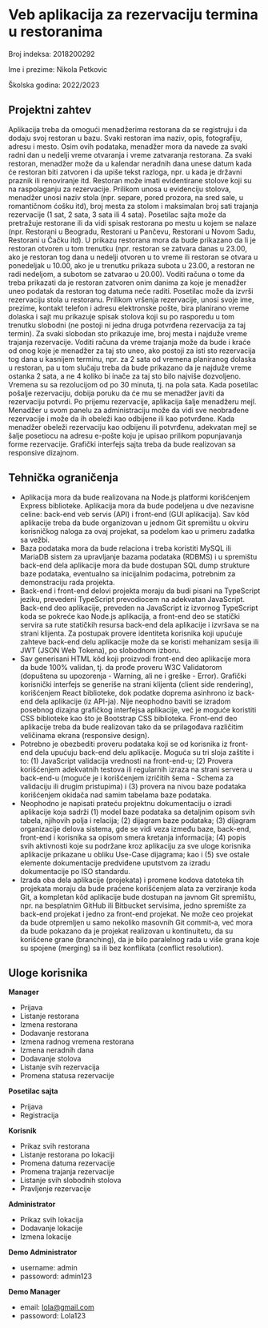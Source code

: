 # Veb aplikacija za rezervaciju termina u restoranima

Broj indeksa: 2018200292

Ime i prezime: Nikola Petkovic

Školska godina: 2022/2023

## Projektni zahtev

Aplikacija treba da omogući menadžerima restorana da se registruju i da dodaju svoj restoran u bazu. Svaki restoran ima naziv, opis, fotografiju, adresu i mesto. Osim ovih podataka, menadžer mora da navede za svaki radni dan u nedelji vreme otvaranja i vreme zatvaranja restorana. Za svaki restoran, menadžer može da u kalendar neradnih dana unese datum kada će restoran biti zatvoren i da upiše tekst razloga, npr. u kada je državni praznik ili renoviranje itd. Restoran može imati evidentirane stolove koji su na raspolaganju za rezervacije. Prilikom unosa u evidenciju stolova, menadžer unosi naziv stola (npr. separe, pored prozora, na sred sale, u romantičnom ćošku itd), broj mesta za stolom i maksimalan broj sati trajanja rezervacije (1 sat, 2 sata, 3 sata ili 4 sata). Posetilac sajta može da pretražuje restorane ili da vidi spisak restorana po mestu u kojem se nalaze (npr. Restorani u Beogradu, Restorani u Pančevu, Restorani u Novom Sadu, Restorani u Čačku itd). U prikazu restorana mora da bude prikazano da li je restoran otvoren u tom trenutku (npr. restoran se zatvara danas u 23.00, ako je restoran tog dana u nedelji otvoren u to vreme ili restoran se otvara u ponedeljak u 10.00, ako je u trenutku prikaza subota u 23.00, a restoran ne radi nedeljom, a subotom se zatvarao u 20.00). Voditi računa o tome da treba prikazati da je restoran zatvoren onim danima za koje je menadžer uneo podatak da restoran tog datuma neće raditi. Posetilac može da izvrši rezervaciju stola u restoranu. Prilikom vršenja rezervacije, unosi svoje ime, prezime, kontakt telefon i adresu elektronske pošte, bira planirano vreme dolaska i sajt mu prikazuje spisak stolova koji su po rasporedu u tom trenutku slobodni (ne postoji ni jedna druga potvrđena rezervacija za taj termin). Za svaki slobodan sto prikazuje ime, broj mesta i najduže vreme trajanja rezervacije. Voditi računa da vreme trajanja može da bude i kraće od onog koje je menadžer za taj sto uneo, ako postoji za isti sto rezervacija tog dana u kasnijem terminu, npr. za 2 sata od vremena planiranog dolaska u restoran, pa u tom slučaju treba da bude prikazano da je najduže vreme ostanka 2 sata, a ne 4 koliko bi inače za taj sto bilo najviše dozvoljeno. Vremena su sa rezolucijom od po 30 minuta, tj. na pola sata. Kada posetilac pošalje rezervaciju, dobija poruku da će mu se menadžer javiti da rezervaciju potvrdi. Po prijemu rezervacije, aplikacija šalje menadžeru mejl. Menadžer u svom panelu za administraciju može da vidi sve neobrađene rezervacije i može da ih obeleži kao odbijene ili kao potvrđene. Kada menadžer obeleži rezervaciju kao odbijenu ili potvrđenu, adekvatan mejl se šalje posetiocu na adresu e-pošte koju je upisao prilikom popunjavanja forme rezervacije. Grafički interfejs sajta treba da bude realizovan sa responsive dizajnom.

## Tehnička ograničenja

- Aplikacija mora da bude realizovana na Node.js platformi korišćenjem Express biblioteke. Aplikacija mora da bude podeljena u dve nezavisne celine: back-end veb servis (API) i front-end (GUI aplikacija). Sav kôd aplikacije treba da bude organizovan u jednom Git spremištu u okviru korisničkog naloga za ovaj projekat, sa podelom kao u primeru zadatka sa vežbi.
- Baza podataka mora da bude relaciona i treba koristiti MySQL ili MariaDB sistem za upravljanje bazama podataka (RDBMS) i u spremištu back-end dela aplikacije mora da bude dostupan SQL dump strukture baze podataka, eventualno sa inicijalnim podacima, potrebnim za demonstraciju rada projekta.
- Back-end i front-end delovi projekta moraju da budi pisani na TypeScript jeziku, prevedeni TypeScript prevodiocem na adekvatan JavaScript. Back-end deo aplikacije, preveden na JavaScript iz izvornog TypeScript koda se pokreće kao Node.js aplikacija, a front-end deo se statički servira sa rute statičkih resursa back-end dela aplikacije i izvršava se na strani klijenta. Za postupak provere identiteta korisnika koji upućuje zahteve back-end delu aplikacije može da se koristi mehanizam sesija ili JWT (JSON Web Tokena), po slobodnom izboru.
- Sav generisani HTML kôd koji proizvodi front-end deo aplikacije mora da bude 100% validan, tj. da prođe proveru W3C Validatorom (dopuštena su upozorenja - Warning, ali ne i greške - Error). Grafički korisnički interfejs se generiše na strani klijenta (client side rendering), korišćenjem React biblioteke, dok podatke doprema asinhrono iz back-end dela aplikacije (iz API-ja). Nije neophodno baviti se izradom posebnog dizajna grafičkog interfejsa aplikacije, već je moguće koristiti CSS biblioteke kao što je Bootstrap CSS biblioteka. Front-end deo aplikacije treba da bude realizovan tako da se prilagođava različitim veličinama ekrana (responsive design).
- Potrebno je obezbediti proveru podataka koji se od korisnika iz front-end dela upućuju back-end delu aplikacije. Moguća su tri sloja zaštite i to: (1) JavaScript validacija vrednosti na front-end-u; (2) Provera korišćenjem adekvatnih testova ili regularnih izraza na strani servera u back-end-u (moguće je i korišćenjem izričitih šema - Schema za validaciju ili drugim pristupima) i (3) provera na nivou baze podataka korišćenjem okidača nad samim tabelama baze podataka.
- Neophodno je napisati prateću projektnu dokumentaciju o izradi aplikacije koja sadrži (1) model baze podataka sa detaljnim opisom svih tabela, njihovih polja i relacija; (2) dijagram baze podataka; (3) dijagram organizacije delova sistema, gde se vidi veza između baze, back-end, front-end i korisnika sa opisom smera kretanja informacija; (4) popis svih aktivnosti koje su podržane kroz aplikaciju za sve uloge korisnika aplikacije prikazane u obliku Use-Case dijagrama; kao i (5) sve ostale elemente dokumentacije predviđene uputstvom za izradu dokumentacije po ISO standardu.
- Izrada oba dela aplikacije (projekata) i promene kodova datoteka tih projekata moraju da bude praćene korišćenjem alata za verziranje koda Git, a kompletan kôd aplikacije bude dostupan na javnom Git spremištu, npr. na besplatnim GitHub ili Bitbucket servisima, jedno spremište za back-end projekat i jedno za front-end projekat. Ne može ceo projekat da bude otpremljen u samo nekoliko masovnih Git commit-a, već mora da bude pokazano da je projekat realizovan u kontinuitetu, da su korišćene grane (branching), da je bilo paralelnog rada u više grana koje su spojene (merging) sa ili bez konflikata (conflict resolution).

## Uloge korisnika

**Manager**

- Prijava
- Listanje restorana
- Izmena restorana
- Dodavanje restorana
- Izmena radnog vremena restorana
- Izmena neradnih dana
- Dodavanje stolova
- Listanje svih rezervacija
- Promena statusa rezervacije

**Posetilac sajta**

- Prijava
- Registracija

**Korisnik**

- Prikaz svih restorana
- Listanje restorana po lokaciji
- Promena datuma rezervacije
- Promena trajanja rezervacije
- Listanje svih slobodnih stolova
- Pravljenje rezervacije

**Administrator**

- Prikaz svih lokacija
- Dodavanje lokacije
- Izmena lokacije

**Demo Administrator**

- username: admin
- passoword: admin123

**Demo Manager**

- email: lola@gmail.com
- passoword: Lola123
